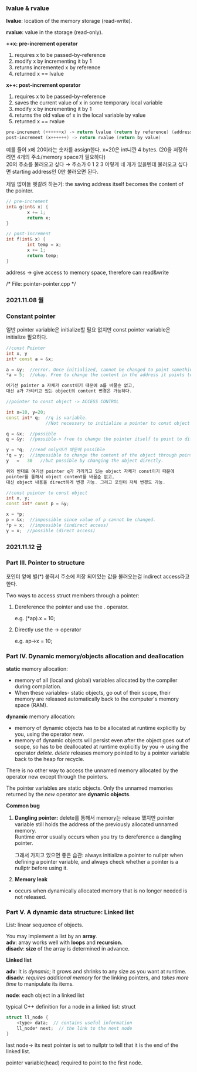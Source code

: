 ### lvalue & rvalue

**lvalue**: location of the memory storage (read-write).

**rvalue**: value in the storage (read-only).

**++x: pre-increment operator**

1. requires x to be passed-by-reference
2. modify x by incrementing it by 1
3. returns incremented x by reference
4. returned x == lvalue

**x++: post-increment operator**

1. requires x to be passed-by-reference
2. saves the current value of x in some temporary local variable
3. modify x by incrementing it by 1
4. returns the old value of x in the local variable by value
5. returned x == rvalue

```cpp
pre-increment (++++++x) -> return lvalue (return by reference) (address of x)
post-increment (x++++++) -> return rvalue (return by value)
```

예를 들어 x에 20이라는 숫자를 assign한다.
x=20은 int니깐 4 bytes. (20을 저장하려면 4개의 주소/memory space가 필요하다)  
20의 주소를 불러오고 싶다 → 주소가 0 1 2 3 이렇게 네 개가 있을텐데
불러오고 싶다면 starting address인 0만 불러오면 된다.

제일 많이들 헷갈려 하는거: the saving address itself becomes the content of the pointer.

```cpp
// pre-increment
int& g(int& x) {
		x += 1;
		return x;
}

// post-increment
int f(int& x) {
		int temp = x;
		x += 1;
		return temp;
}
```

address → give access to memory space, therefore can read&write

/* File: pointer-pointer.cpp */

### **2021.11.08 월**

### Constant pointer

일반 pointer variable은 initialize할 필요 없지만
const pointer variable은 initialize 필요하다.

```cpp
//const Pointer
int x, y
int* const a = &x;

a = &y;  //error. Once initialized, cannot be changed to point something else
*a = 5;  //okay. Free to change the content in the address it points to.

여기선 pointer a 자체가 const이기 때문에 a를 바꿀순 없고,
대신 a가 가리키고 있는 object의 content 변경은 가능하다.
```

```cpp
//pointer to const object -> ACCESS CONTROL

int x=10, y=20;
const int* q;  //q is variable. 
               //Not necessary to initialize a pointer to const object when defined.

q = &x;  //possible
q = &y;  //possible-> free to change the pointer itself to point to different objects

y = *q;  //read only이기 때문에 possible
*q = y;  //impossible to change the content of the object through pointer
y	=	30	 //but possible by changing the object directly.

위와 반대로 여기선 pointer q가 가리키고 있는 object 자체가 const이기 때문에
pointer를 통해서 object content를 바꿀순 없고,
대신 object 내용을 direct하게 변경 가능. 그리고 포인터 자체 변경도 가능.
```

```cpp
//const pointer to const object
int x, y;
const int* const p = &y;

x = *p;
p = &x;  //impossible since value of p cannot be changed.
*p = x;  //impossible (indirect access)
y = x;  //possible (direct access)
```

### 2021.11.12 금

### Part III. Pointer to structure

포인터 앞에 별(*) 붙혀서 주소에 저장 되어있는 값을 불러오는걸
indirect access라고 한다.

Two ways to access struct members through a pointer:

1. Dereference the pointer and use the . operator.
    
    e.g. (*ap).x = 10;
    
2. Directly use the → operator
    
    e.g. ap→x = 10;
    

### Part IV. Dynamic memory/objects allocation and deallocation

**static** memory allocation: 

- memory of all (local and global) variables allocated by the compiler during compilation.
- When these variables- static objects, go out of their scope, their memory are released automatically back to the computer's memory space (RAM).

**dynamic** memory allocation: 

- memory of dynamic objects has to be allocated at runtime explicitly by you, using the operator *new*.
- memory of dynamic objects will persist even after the object goes out of scope, so has to be deallocated at runtime explicitly by you → using the operator *delete*. *delete* releases memory pointed to by a pointer variable back to the heap for recycle.

There is no other way to access the unnamed memory allocated by the operator new except through the pointers.

The pointer variables are static objects. Only the unnamed memories returned by the *new* operator are **dynamic objects**.

**Common bug**

1. **Dangling pointer:** delete를 통해서 memory는 release 했지만 pointer variable still holds the address of the previously allocated unnamed memory.   
Runtime error usually occurs when you try to dereference a dangling pointer.
    
    그래서 가지고 있으면 좋은 습관: always initialize a pointer to nullptr when defining a pointer variable, and always check whether a pointer is a nullptr before using it.
    
2. **Memory leak**
- occurs when dynamically allocated memory that is no longer needed is not released.

### Part V. A dynamic data structure: Linked list

List: linear sequence of objects.

You may implement a list by an **array**.   
**adv**: array works well with **loops** and **recursion.   
disadv**: **size** of the array is determined in advance.

**Linked list**

**adv**: It is *dynamic*; it grows and shrinks to any size as you want at runtime.   
**disadv**: *requires additional memory* for the linking pointers, and *takes more time* to manipulate its items.

**node**: each object in a linked list

typical C++ definition for a node in a linked list: struct

```cpp
struct ll_node {
	<type> data;  // contains useful information
	ll_node* next;  // the link to the next node
}
```

last node→ its next pointer is set to nullptr to tell that it is the end of the linked list.

pointer variable(head) required to point to the first node.
